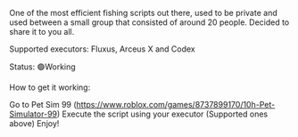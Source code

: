One of the most efficient fishing scripts out there, used to be private and used between a small group that consisted of around 20 people. Decided to share it to you all.

Supported executors: Fluxus, Arceus X and Codex

Status: 🟢Working

How to get it working:

Go to Pet Sim 99 (https://www.roblox.com/games/8737899170/10h-Pet-Simulator-99)
Execute the script using your executor (Supported ones above)
Enjoy!
